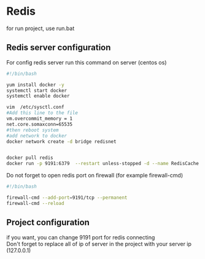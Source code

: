 # Redis

for run project, use run.bat

## Redis server configuration

For config redis server run this command on server (centos os)

```bash
#!/bin/bash

yum install docker -y
systemctl start docker
systemctl enable docker

vim  /etc/sysctl.conf 
#Add this line to the file
vm.overcommit_memory = 1
net.core.somaxconn=65535
#then reboot system
#add network to docker
docker network create -d bridge redisnet


docker pull redis
docker run -p 9191:6379  --restart unless-stopped -d --name RedisCache redis --requirepass REDIS_SERVER_PASSWORD
```
Do not forget to open redis port on firewall (for example firewall-cmd)
```bash
#!/bin/bash

firewall-cmd --add-port=9191/tcp --permanent
firewall-cmd --reload
```
## Project configuration
if you want, you can change 9191 port for redis connecting  
Don't forget to replace all of ip of server in the project with your server ip (127.0.0.1)
